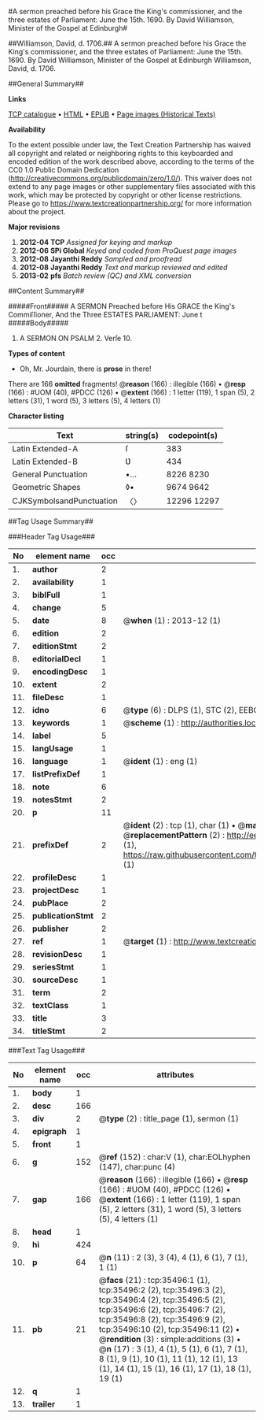 #A sermon preached before his Grace the King's commissioner, and the three estates of Parliament: June the 15th. 1690. By David Williamson, Minister of the Gospel at Edinburgh#

##Williamson, David, d. 1706.##
A sermon preached before his Grace the King's commissioner, and the three estates of Parliament: June the 15th. 1690. By David Williamson, Minister of the Gospel at Edinburgh
Williamson, David, d. 1706.

##General Summary##

**Links**

[TCP catalogue](http://www.ota.ox.ac.uk/tcp/)  • 
[HTML](http://tei.it.ox.ac.uk/tcp/Texts-HTML/free/A66/A66475.html)  • 
[EPUB](http://tei.it.ox.ac.uk/tcp/Texts-EPUB/free/A66/A66475.epub) • 
[Page images (Historical Texts)](https://historicaltexts.jisc.ac.uk/eebo-99831034e)

**Availability**

To the extent possible under law, the Text Creation Partnership has waived all copyright and related or neighboring rights to this keyboarded and encoded edition of the work described above, according to the terms of the CC0 1.0 Public Domain Dedication (http://creativecommons.org/publicdomain/zero/1.0/). This waiver does not extend to any page images or other supplementary files associated with this work, which may be protected by copyright or other license restrictions. Please go to https://www.textcreationpartnership.org/ for more information about the project.

**Major revisions**

1. __2012-04__ __TCP__ *Assigned for keying and markup*
1. __2012-06__ __SPi Global__ *Keyed and coded from ProQuest page images*
1. __2012-08__ __Jayanthi Reddy__ *Sampled and proofread*
1. __2012-08__ __Jayanthi Reddy__ *Text and markup reviewed and edited*
1. __2013-02__ __pfs__ *Batch review (QC) and XML conversion*

##Content Summary##

#####Front#####
A SERMON Preached before His GRACE the King's Commiſſioner, And the Three ESTATES PARLIAMENT: June t
#####Body#####

1. A SERMON ON PSALM 2. Verſe 10.

**Types of content**

  * Oh, Mr. Jourdain, there is **prose** in there!

There are 166 **omitted** fragments! 
 @__reason__ (166) : illegible (166)  •  @__resp__ (166) : #UOM (40), #PDCC (126)  •  @__extent__ (166) : 1 letter (119), 1 span (5), 2 letters (31), 1 word (5), 3 letters (5), 4 letters (1)

**Character listing**


|Text|string(s)|codepoint(s)|
|---|---|---|
|Latin Extended-A|ſ|383|
|Latin Extended-B|Ʋ|434|
|General Punctuation|•…|8226 8230|
|Geometric Shapes|◊▪|9674 9642|
|CJKSymbolsandPunctuation|〈〉|12296 12297|

##Tag Usage Summary##

###Header Tag Usage###

|No|element name|occ|attributes|
|---|---|---|---|
|1.|__author__|2||
|2.|__availability__|1||
|3.|__biblFull__|1||
|4.|__change__|5||
|5.|__date__|8| @__when__ (1) : 2013-12 (1)|
|6.|__edition__|2||
|7.|__editionStmt__|2||
|8.|__editorialDecl__|1||
|9.|__encodingDesc__|1||
|10.|__extent__|2||
|11.|__fileDesc__|1||
|12.|__idno__|6| @__type__ (6) : DLPS (1), STC (2), EEBO-CITATION (1), PROQUEST (1), VID (1)|
|13.|__keywords__|1| @__scheme__ (1) : http://authorities.loc.gov/ (1)|
|14.|__label__|5||
|15.|__langUsage__|1||
|16.|__language__|1| @__ident__ (1) : eng (1)|
|17.|__listPrefixDef__|1||
|18.|__note__|6||
|19.|__notesStmt__|2||
|20.|__p__|11||
|21.|__prefixDef__|2| @__ident__ (2) : tcp (1), char (1)  •  @__matchPattern__ (2) : ([0-9\-]+):([0-9IVX]+) (1), (.+) (1)  •  @__replacementPattern__ (2) : http://eebo.chadwyck.com/downloadtiff?vid=$1&page=$2 (1), https://raw.githubusercontent.com/textcreationpartnership/Texts/master/tcpchars.xml#$1 (1)|
|22.|__profileDesc__|1||
|23.|__projectDesc__|1||
|24.|__pubPlace__|2||
|25.|__publicationStmt__|2||
|26.|__publisher__|2||
|27.|__ref__|1| @__target__ (1) : http://www.textcreationpartnership.org/docs/. (1)|
|28.|__revisionDesc__|1||
|29.|__seriesStmt__|1||
|30.|__sourceDesc__|1||
|31.|__term__|2||
|32.|__textClass__|1||
|33.|__title__|3||
|34.|__titleStmt__|2||


###Text Tag Usage###

|No|element name|occ|attributes|
|---|---|---|---|
|1.|__body__|1||
|2.|__desc__|166||
|3.|__div__|2| @__type__ (2) : title_page (1), sermon (1)|
|4.|__epigraph__|1||
|5.|__front__|1||
|6.|__g__|152| @__ref__ (152) : char:V (1), char:EOLhyphen (147), char:punc (4)|
|7.|__gap__|166| @__reason__ (166) : illegible (166)  •  @__resp__ (166) : #UOM (40), #PDCC (126)  •  @__extent__ (166) : 1 letter (119), 1 span (5), 2 letters (31), 1 word (5), 3 letters (5), 4 letters (1)|
|8.|__head__|1||
|9.|__hi__|424||
|10.|__p__|64| @__n__ (11) : 2 (3), 3 (4), 4 (1), 6 (1), 7 (1), 1 (1)|
|11.|__pb__|21| @__facs__ (21) : tcp:35496:1 (1), tcp:35496:2 (2), tcp:35496:3 (2), tcp:35496:4 (2), tcp:35496:5 (2), tcp:35496:6 (2), tcp:35496:7 (2), tcp:35496:8 (2), tcp:35496:9 (2), tcp:35496:10 (2), tcp:35496:11 (2)  •  @__rendition__ (3) : simple:additions (3)  •  @__n__ (17) : 3 (1), 4 (1), 5 (1), 6 (1), 7 (1), 8 (1), 9 (1), 10 (1), 11 (1), 12 (1), 13 (1), 14 (1), 15 (1), 16 (1), 17 (1), 18 (1), 19 (1)|
|12.|__q__|1||
|13.|__trailer__|1||
